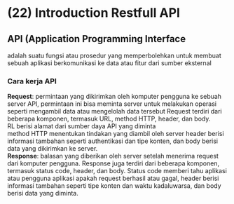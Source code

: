 # (22) Introduction Restfull API #
## API (Application Programming Interface ##
adalah suatu fungsi atau prosedur yang memperbolehkan untuk membuat sebuah aplikasi berkomunikasi ke data atau fitur dari sumber eksternal

### Cara kerja API ###
**Request**: permintaan yang dikirimkan oleh komputer pengguna ke sebuah server API, permintaan ini bisa meminta server untuk melakukan operasi seperti mengambil data atau mengelolah data tersebut Request terdiri dari beberapa komponen, termasuk URL, method HTTP, header, dan body. <br>
RL berisi alamat dari sumber daya API yang diminta <br>
method HTTP menentukan tindakan yang diambil oleh server header berisi informasi tambahan seperti authentikasi dan tipe konten, dan body berisi data yang dikirimkan ke server. <br>
**Response**: balasan yang diberikan oleh server setelah menerima request dari komputer pengguna. Response juga terdiri dari beberapa komponen, termasuk status code, header, dan body. Status code memberi tahu aplikasi atau pengguna aplikasi apakah request berhasil atau gagal, header berisi informasi tambahan seperti tipe konten dan waktu kadaluwarsa, dan body berisi data yang diminta.

